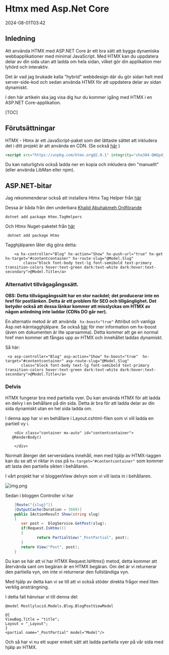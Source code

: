 # Htmx med Asp.Net Core

<datetime class="hidden">2024-08-01T03:42</datetime>

<!--category-- ASP.NET, HTMX -->
## Inledning

Att använda HTMX med ASP.NET Core är ett bra sätt att bygga dynamiska webbapplikationer med minimal JavaScript. Med HTMX kan du uppdatera delar av din sida utan att ladda om hela sidan, vilket gör din applikation mer lyhörd och interaktiv.

Det är vad jag brukade kalla "hybrid" webbdesign där du gör sidan helt med server-side-kod och sedan använda HTMX för att uppdatera delar av sidan dynamiskt.

I den här artikeln ska jag visa dig hur du kommer igång med HTMX i en ASP.NET Core-applikation.

[TOC]

## Förutsättningar

HTMX - Htmx är ett JavaScript-paket som det lättaste sättet att inkludera det i ditt projekt är att använda en CDN. (Se också [här](https://htmx.org/docs/#installing) )

```html
<script src="https://unpkg.com/htmx.org@2.0.1" integrity="sha384-QWGpdj554B4ETpJJC9z+ZHJcA/i59TyjxEPXiiUgN2WmTyV5OEZWCD6gQhgkdpB/" crossorigin="anonymous"></script>
```

Du kan naturligtvis också ladda ner en kopia och inkludera den "manuellt" (eller använda LibMan eller npm).

## ASP.NET-bitar

Jag rekommenderar också att installera Htmx Tag Helper från [här](https://github.com/khalidabuhakmeh/Htmx.Net)

Dessa är båda från den underbara [Khalid Abuhakmeh Ordförande
](https://mastodon.social/@khalidabuhakmeh@mastodon.social)

```shell
dotnet add package Htmx.TagHelpers
```

Och Htmx Nuget-paketet från [här](https://www.nuget.org/packages/Htmx/)

```shell
 dotnet add package Htmx
```

Tagghjälparen låter dig göra detta:

```razor
    <a hx-controller="Blog" hx-action="Show" hx-push-url="true" hx-get hx-target="#contentcontainer" hx-route-slug="@Model.Slug"
        class="block font-body text-lg font-semibold text-primary transition-colors hover:text-green dark:text-white dark:hover:text-secondary">@Model.Title</a>
```

### Alternativt tillvägagångssätt.

**OBS: Detta tillvägagångssätt har en stor nackdel; det producerar inte en href för postlänken. Detta är ett problem för SEO och tillgänglighet. Det betyder också att dessa länkar kommer att misslyckas om HTMX av någon anledning inte laddar (CDNs DO går ner).**

En alternativ metod är att använda ` hx-boost="true"` Attribut och vanliga Asp.net-kärntagghjälpare. Se också  [här](https://htmx.org/docs/#hx-boost) för mer information om hx-boost (även om dokumenten är lite sparsamma).
Detta kommer att ge en normal href men kommer att fångas upp av HTMX och innehållet laddas dynamiskt.

Så här:

```razor
 <a asp-controller="Blog" asp-action="Show" hx-boost="true"  hx-target="#contentcontainer" asp-route-slug="@Model.Slug"
       class="block font-body text-lg font-semibold text-primary transition-colors hover:text-green dark:text-white dark:hover:text-secondary">@Model.Title</a>
```

### Delvis

HTMX fungerar bra med partiella vyer. Du kan använda HTMX för att ladda en delvy i en behållare på din sida. Detta är bra för att ladda delar av din sida dynamiskt utan en hel sida ladda om.

I denna app har vi en behållare i Layout.cshtml-filen som vi vill ladda en partiell vy i.

```razor
    <div class="container mx-auto" id="contentcontainer">
   @RenderBody()

    </div>
```

Normalt återger det serversidans innehåll, men med hjälp av HTMX-taggen kan du se att vi riktar in oss på `hx-target="#contentcontainer"` som kommer att lasta den partiella sikten i behållaren.

I vårt projekt har vi bloggenView delvyn som vi vill lasta in i behållaren.

![img.png](project.png)

Sedan i bloggen Controller vi har

```csharp
    [Route("{slug}")]
    [OutputCache(Duration = 3600)]
    public IActionResult Show(string slug)
    {
       var post =  blogService.GetPost(slug);
       if(Request.IsHtmx())
       {
              return PartialView("_PostPartial", post);
       }
       return View("Post", post);
    }
```

Du kan se här att vi har HTMX Request.IsHtmx() metod, detta kommer att återvända sant om begäran är en HTMX begäran. Om det är vi returnerar den partiella vyn, om inte vi returnerar den fullständiga vyn.

Med hjälp av detta kan vi se till att vi också stöder direkta frågor med liten verklig ansträngning.

I detta fall hänvisar vi till denna del:

```razor
@model Mostlylucid.Models.Blog.BlogPostViewModel

@{
ViewBag.Title = "title";
Layout = "_Layout";
}
<partial name="_PostPartial" model="Model"/>
```

Och så har vi nu ett super enkelt sätt att ladda partiella vyer på vår sida med hjälp av HTMX.